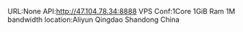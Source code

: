 URL:None
API:http://47.104.78.34:8888
VPS Conf:1Core 1GiB Ram 1M bandwidth
location:Aliyun Qingdao Shandong China
